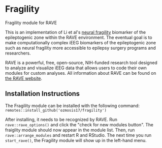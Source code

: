 # Fragility
Fragility module for RAVE

This is an implementation of Li et al's [neural fragility](https://doi.org/10.1038/s41593-021-00901-w) biomarker of the epileptogenic zone within the RAVE environment. The eventual goal is to make computationally complex iEEG biomarkers of the epileptogenic zone such as neural fragility more accessible to epilepsy surgery programs and researchers.

RAVE is a powerful, free, open-source, NIH-funded research tool designed to analyze and visualize iEEG data that allows users to code their own modules for custom analyses. All information about RAVE can be found on [the RAVE website](https://rave.wiki).

## Installation Instructions

The Fragility module can be installed with the following command: `remotes::install_github('ozmosis17/fragility')`

After installing, it needs to be recognized by RAVE. Run `rave::rave_options()` and click the "check for new modules button". The fraiglity module should now appear in the module list. Then, run `rave::arrange_modules` and restart R and RStudio. The next time you run `start_rave()`, the Fragility module will show up in the left-hand menu.
